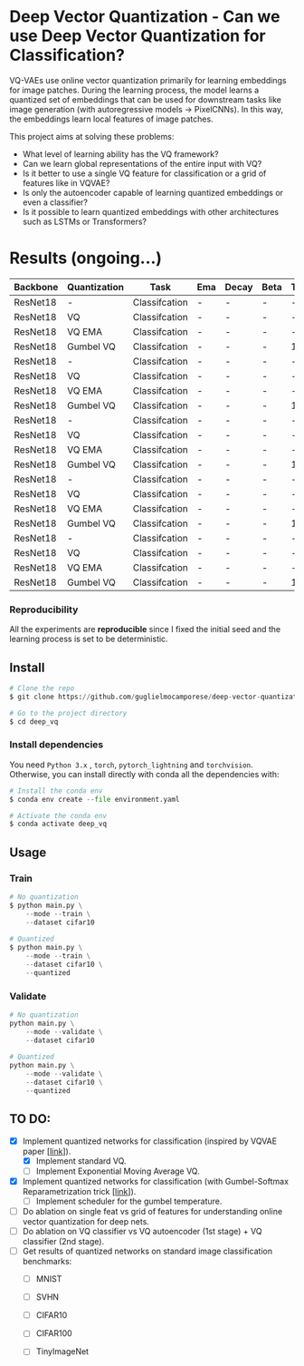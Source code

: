 # Deep Vector Quantization - Can we use Deep Vector Quantization for Classification?

VQ-VAEs use online vector quantization primarily for learning embeddings for image patches. During the learning process, the model learns a quantized set of embeddings that can be used for downstream tasks like image generation (with autoregressive models -> PixelCNNs). In this way, the embeddings learn local features of image patches. 

This project aims at solving these problems:
* What level of learning ability has the VQ framework?
* Can we learn global representations of the entire input with VQ?
* Is it better to use a single VQ feature for classification or a grid of features like in VQVAE?
* Is only the autoencoder capable of learning quantized embeddings or even a classifier?
* Is it possible to learn quantized embeddings with other architectures such as LSTMs or Transformers?

# Results (ongoing...)

| Backbone | Quantization | Task | Ema | Decay | Beta | Temp | Dataset | Accuracy |  
| -------- | ------------ | ---- | --- | ----- | ---- | ---- | ------- | -------- |
| ResNet18 | - | Classifcation   | -   | -     | -    | -    | MNIST   | |
| ResNet18 | VQ    | Classifcation | - | -     | -    | -    | MNIST   | |
| ResNet18 | VQ EMA    | Classifcation | - | - | -    | -    | MNIST   | |
| ResNet18 | Gumbel VQ    | Classifcation | - | - | - | 1.0  | MNIST   | |
| ResNet18 | - | Classifcation   | -   | -     | -    | -    | SVHN    | |
| ResNet18 | VQ    | Classifcation | - | -     | -    | -    | SVHN    | |
| ResNet18 | VQ EMA    | Classifcation | - | - | -    | -    | SVHN    | |
| ResNet18 | Gumbel VQ    | Classifcation | - | - | - | 1.0  | SVHN    | |
| ResNet18 | - | Classifcation   | -   | -     | -    | -    | CIFAR10   | |
| ResNet18 | VQ    | Classifcation | - | -     | -    | -    | CIFAR10   | |
| ResNet18 | VQ EMA    | Classifcation | - | - | -    | -    | CIFAR10   | |
| ResNet18 | Gumbel VQ    | Classifcation | - | - | - | 1.0  | CIFAR10   | |
| ResNet18 | - | Classifcation   | -   | -     | -    | -    | CIFAR100   | |
| ResNet18 | VQ    | Classifcation | - | -     | -    | -    | CIFAR100   | |
| ResNet18 | VQ EMA    | Classifcation | - | - | -    | -    | CFIAR100   | |
| ResNet18 | Gumbel VQ    | Classifcation | - | - | - | 1.0  | CFIAR100   | |
| ResNet18 | - | Classifcation   | -   | -     | -    | -    | TinyImageNet   | |
| ResNet18 | VQ    | Classifcation | - | -     | -    | -    | TinyImageNet   | |
| ResNet18 | VQ EMA    | Classifcation | - | - | -    | -    | TinyImageNet   | |
| ResNet18 | Gumbel VQ    | Classifcation | - | - | - | 1.0  | TinyImageNet   | |

### Reproducibility
All the experiments are **reproducible** since I fixed the initial seed and the learning process is set to be deterministic.
 
  ## Install
```python
# Clone the repo
$ git clone https://github.com/guglielmocamporese/deep-vector-quantization.git deep_vq

# Go to the project directory
$ cd deep_vq
```

### Install dependencies
You need `Python 3.x` , `torch`, `pytorch_lightning` and `torchvision`.  Otherwise, you can install directly with conda all the dependencies with:
```python
# Install the conda env
$ conda env create --file environment.yaml

# Activate the conda env
$ conda activate deep_vq
```

  ## Usage
  ### Train

```python
# No quantization
$ python main.py \
    --mode --train \
    --dataset cifar10
  
# Quantized
$ python main.py \
    --mode --train \
    --dataset cifar10 \
    --quantized
```

  ### Validate
```python
# No quantization
python main.py \
    --mode --validate \
    --dataset cifar10
  
# Quantized
python main.py \
    --mode --validate \
    --dataset cifar10 \
    --quantized
```

## TO DO:

* [x] Implement quantized networks for classification (inspired by VQVAE paper [[link](https://arxiv.org/abs/1711.00937)]).
  * [x] Implement standard VQ.
  * [ ] Implement Exponential Moving Average VQ.
* [x] Implement quantized networks for classification (with Gumbel-Softmax Reparametrization trick [[link](https://arxiv.org/pdf/1611.01144.pdf])]).
  * [ ] Implement scheduler for the gumbel temperature.
* [ ] Do ablation on single feat vs grid of features for understanding online vector quantization for deep nets.
* [ ] Do ablation on VQ classifier vs VQ autoencoder (1st stage) + VQ classifier (2nd stage).
* [ ] Get results of quantized networks on standard image classification benchmarks:
  * [ ] MNIST
  * [ ] SVHN
  * [ ] CIFAR10
  * [ ] CIFAR100
  * [ ] TinyImageNet

